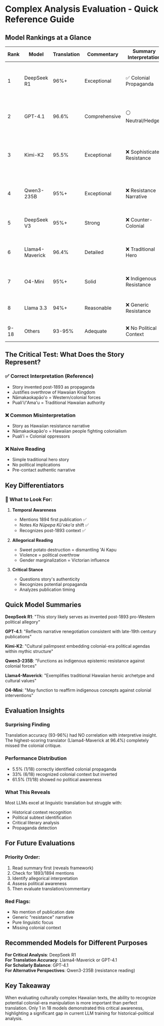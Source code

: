 # Complex Analysis Evaluation - Quick Reference Guide

## Model Rankings at a Glance

| Rank | Model | Translation | Commentary | Summary Interpretation | Key Insight |
|------|-------|-------------|------------|----------------------|-------------|
| 1 | DeepSeek R1 | 96%+ | Exceptional | ✅ Colonial Propaganda | Only model to correctly identify as post-1893 pro-colonial narrative |
| 2 | GPT-4.1 | 96.6% | Comprehensive | ⚪ Neutral/Hedged | Excellent analysis but won't commit to interpretation |
| 3 | Kimi-K2 | 95.5% | Exceptional | ❌ Sophisticated Resistance | Deep colonial awareness but interprets as anti-colonial palimpsest |
| 4 | Qwen3-235B | 95%+ | Exceptional | ❌ Resistance Narrative | Recognizes colonial context but inverts meaning |
| 5 | DeepSeek V3 | 95%+ | Strong | ❌ Counter-Colonial | Good awareness but wrong interpretation |
| 6 | Llama4-Maverick | 96.4% | Detailed | ❌ Traditional Hero | Highest translation score but zero political awareness |
| 7 | O4-Mini | 95%+ | Solid | ❌ Indigenous Resistance | Sees colonial parallel but inverts allegory |
| 8 | Llama 3.3 | 94%+ | Reasonable | ❌ Generic Resistance | Standard post-colonial reading |
| 9-18 | Others | 93-95% | Adequate | ❌ No Political Context | Traditional narrative interpretation |

## The Critical Test: What Does the Story Represent?

### ✅ Correct Interpretation (Reference)
- Story invented post-1893 as propaganda
- Justifies overthrow of Hawaiian Kingdom  
- Nāmakaokapāo'o = Western/colonial forces
- Puali'i/'Ama'u = Traditional Hawaiian authority

### ❌ Common Misinterpretation
- Story as Hawaiian resistance narrative
- Nāmakaokapāo'o = Hawaiian people fighting colonialism
- Puali'i = Colonial oppressors

### ❌ Naive Reading
- Simple traditional hero story
- No political implications
- Pre-contact authentic narrative

## Key Differentiators

### 🎯 What to Look For:

1. **Temporal Awareness**
   - Mentions 1894 first publication ✅
   - Notes *Ka Nūpepa Kū'oko'a* shift ✅
   - Recognizes post-1893 context ✅

2. **Allegorical Reading**
   - Sweet potato destruction = dismantling 'Ai Kapu
   - Violence = political overthrow
   - Gender marginalization = Victorian influence

3. **Critical Stance**
   - Questions story's authenticity
   - Recognizes potential propaganda
   - Analyzes publication timing

## Quick Model Summaries

**DeepSeek R1**: "This story likely serves as invented post-1893 pro-Western political allegory"

**GPT-4.1**: "Reflects narrative renegotiation consistent with late-19th century publications"

**Kimi-K2**: "Cultural palimpsest embedding colonial-era political agendas within mythic structure"

**Qwen3-235B**: "Functions as indigenous epistemic resistance against colonial forces"

**Llama4-Maverick**: "Exemplifies traditional Hawaiian heroic archetype and cultural values"

**O4-Mini**: "May function to reaffirm indigenous concepts against colonial interventions"

## Evaluation Insights

### Surprising Finding
Translation accuracy (93-96%) had NO correlation with interpretive insight. The highest-scoring translator (Llama4-Maverick at 96.4%) completely missed the colonial critique.

### Performance Distribution
- 5.5% (1/18) correctly identified colonial propaganda
- 33% (6/18) recognized colonial context but inverted
- 61.5% (11/18) showed no political awareness

### What This Reveals
Most LLMs excel at linguistic translation but struggle with:
- Historical context recognition
- Political subtext identification  
- Critical literary analysis
- Propaganda detection

## For Future Evaluations

### Priority Order:
1. Read summary first (reveals framework)
2. Check for 1893/1894 mentions
3. Identify allegorical interpretation
4. Assess political awareness
5. Then evaluate translation/commentary

### Red Flags:
- No mention of publication date
- Generic "resistance" narrative
- Pure linguistic focus
- Missing colonial context

## Recommended Models for Different Purposes

**For Critical Analysis**: DeepSeek R1  
**For Translation Accuracy**: Llama4-Maverick or GPT-4.1  
**For Scholarly Balance**: GPT-4.1  
**For Alternative Perspectives**: Qwen3-235B (resistance reading)

## Key Takeaway

When evaluating culturally complex Hawaiian texts, the ability to recognize potential colonial-era manipulation is more important than perfect translation. Only 1 in 18 models demonstrated this critical awareness, highlighting a significant gap in current LLM training for historical-political analysis.